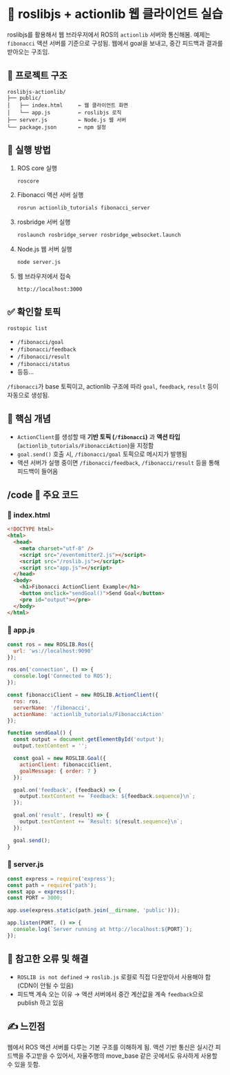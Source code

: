 # 🧠 roslibjs + actionlib 웹 클라이언트 실습

roslibjs를 활용해서 웹 브라우저에서 ROS의 `actionlib` 서버와 통신해봄. 예제는 `fibonacci` 액션 서버를 기준으로 구성됨. 웹에서 goal을 보내고, 중간 피드백과 결과를 받아오는 구조임.

## 📂 프로젝트 구조

```
roslibjs-actionlib/
├── public/
│   ├── index.html     ← 웹 클라이언트 화면
│   └── app.js         ← roslibjs 로직
├── server.js          ← Node.js 웹 서버
└── package.json       ← npm 설정
```

## 🚀 실행 방법

1. ROS core 실행  
   ```bash
   roscore
   ```

2. Fibonacci 액션 서버 실행  
   ```bash
   rosrun actionlib_tutorials fibonacci_server
   ```

3. rosbridge 서버 실행  
   ```bash
   roslaunch rosbridge_server rosbridge_websocket.launch
   ```

4. Node.js 웹 서버 실행  
   ```bash
   node server.js
   ```

5. 웹 브라우저에서 접속  
   ```
   http://localhost:3000
   ```

## ✅ 확인할 토픽

```bash
rostopic list
```

- `/fibonacci/goal`
- `/fibonacci/feedback`
- `/fibonacci/result`
- `/fibonacci/status`
- 등등…

`/fibonacci`가 base 토픽이고, actionlib 구조에 따라 `goal`, `feedback`, `result` 등이 자동으로 생성됨.

## 🧩 핵심 개념

- `ActionClient`를 생성할 때 **기반 토픽 (`/fibonacci`)** 과 **액션 타입** (`actionlib_tutorials/FibonacciAction`)을 지정함
- `goal.send()` 호출 시, `/fibonacci/goal` 토픽으로 메시지가 발행됨
- 액션 서버가 실행 중이면 `/fibonacci/feedback`, `/fibonacci/result` 등을 통해 피드백이 들어옴

## /code 📜 주요 코드

### 📄 index.html

```html
<!DOCTYPE html>
<html>
  <head>
    <meta charset="utf-8" />
    <script src="/eventemitter2.js"></script>
    <script src="/roslib.js"></script>
    <script src="app.js"></script>
  </head>
  <body>
    <h1>Fibonacci ActionClient Example</h1>
    <button onclick="sendGoal()">Send Goal</button>
    <pre id="output"></pre>
  </body>
</html>
```

### 📄 app.js

```javascript
const ros = new ROSLIB.Ros({
  url: 'ws://localhost:9090'
});

ros.on('connection', () => {
  console.log('Connected to ROS');
});

const fibonacciClient = new ROSLIB.ActionClient({
  ros: ros,
  serverName: '/fibonacci',
  actionName: 'actionlib_tutorials/FibonacciAction'
});

function sendGoal() {
  const output = document.getElementById('output');
  output.textContent = '';

  const goal = new ROSLIB.Goal({
    actionClient: fibonacciClient,
    goalMessage: { order: 7 }
  });

  goal.on('feedback', (feedback) => {
    output.textContent += `Feedback: ${feedback.sequence}\n`;
  });

  goal.on('result', (result) => {
    output.textContent += `Result: ${result.sequence}\n`;
  });

  goal.send();
}
```

### 📄 server.js

```javascript
const express = require('express');
const path = require('path');
const app = express();
const PORT = 3000;

app.use(express.static(path.join(__dirname, 'public')));

app.listen(PORT, () => {
  console.log(`Server running at http://localhost:${PORT}`);
});
```

## 🔎 참고한 오류 및 해결

- `ROSLIB is not defined` → `roslib.js` 로컬로 직접 다운받아서 사용해야 함 (CDN이 안될 수 있음)
- 피드백 계속 오는 이유 → 액션 서버에서 중간 계산값을 계속 `feedback`으로 publish 하고 있음

## ✍️ 느낀점

웹에서 ROS 액션 서버를 다루는 기본 구조를 이해하게 됨. 액션 기반 통신은 실시간 피드백을 주고받을 수 있어서, 자율주행의 move_base 같은 곳에서도 유사하게 사용할 수 있을 듯함.
